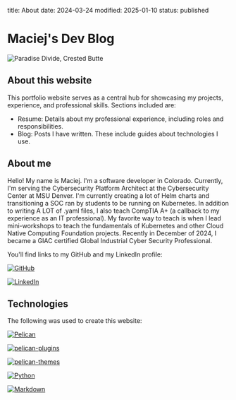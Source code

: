 title: About
date: 2024-03-24
modified: 2025-01-10
status: published

Maciej's Dev Blog
=================

![Paradise Divide, Crested Butte]({static}/img/paradise_divide_cb.jpg)

## About this website
This portfolio website serves as a central hub for showcasing my projects, experience, and professional skills. Sections included are:

- Resume: Details about my professional experience, including roles and responsibilities.
- Blog: Posts I have written. These include guides about technologies I use.

## About me
Hello! My name is Maciej. I'm a software developer in Colorado. Currently, I'm serving the Cybersecurity Platform Architect at the Cybersecurity Center at MSU Denver. I'm currently creating a lot of Helm charts and transitioning a SOC ran by students to be running on Kubernetes. In addition to writing A LOT of .yaml files, I also teach CompTIA A+ (a callback to my experience as an IT professional). My favorite way to teach is when I lead mini-workshops to teach the fundamentals of Kubernetes and other Cloud Native Computing Foundation projects. Recently in December of 2024, I became a GIAC certified Global Industrial Cyber Security Professional.


You'll find links to my GitHub and my LinkedIn profile:

[![GitHub](https://img.shields.io/badge/github-%23121011.svg?style=for-the-badge&logo=github&logoColor=white)](https://github.com/Xata)

[![LinkedIn](https://img.shields.io/badge/linkedin-%230077B5.svg?style=for-the-badge&logo=linkedin&logoColor=white)](https://www.linkedin.com/in/maciejwal/)

## Technologies
The following was used to create this website:

[![Pelican](https://img.shields.io/static/v1?style=for-the-badge&message=pelican&color=14A0C4&logo=Pelican&logoColor=FFFFFF&label=)](https://github.com/getpelican/pelican)

[![pelican-plugins](https://img.shields.io/static/v1?style=for-the-badge&message=pelican-plugins&color=14A0C4&logo=GitHub&logoColor=FFFFFF&label=)](https://github.com/getpelican/pelican-plugins/tree/master)

[![pelican-themes](https://img.shields.io/static/v1?style=for-the-badge&message=pelican-themes&color=14A0C4&logo=GitHub&logoColor=FFFFFF&label=)](https://github.com/getpelican/pelican-themes/tree/master/pelican-bootstrap3)

[![Python](https://img.shields.io/badge/python-3670A0?style=for-the-badge&logo=python&logoColor=ffdd54)](https://www.python.org/)

[![Markdown](https://img.shields.io/badge/markdown-%23000000.svg?style=for-the-badge&logo=markdown&logoColor=white)](https://daringfireball.net/projects/markdown/)